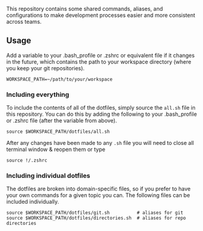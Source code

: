 This repository contains some shared commands, aliases, and configurations to make development processes easier and more consistent across teams.

## Usage
Add a variable to your .bash_profile or .zshrc or equivalent file if it changes in the future, which contains the path to your workspace directory (where you keep your git repositories).
```
WORKSPACE_PATH=~/path/to/your/workspace
```

### Including everything
To include the contents of all of the dotfiles, simply source the `all.sh` file in this repository. You can do this by adding the following to your .bash_profile or .zshrc file (after the variable from above).
```
source $WORKSPACE_PATH/dotfiles/all.sh
```

After any changes have been made to any `.sh` file you will need to close all terminal window & reopen them or type
```
source !/.zshrc
```

### Including individual dotfiles
The dotfiles are broken into domain-specific files, so if you prefer to have your own commands for a given topic you can. The following files can be included individually.
```
source $WORKSPACE_PATH/dotfiles/git.sh          # aliases for git
source $WORKSPACE_PATH/dotfiles/directories.sh  # aliases for repo directories
```
